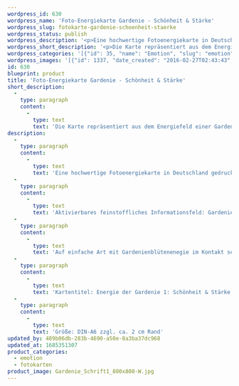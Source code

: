 ```yaml
---
wordpress_id: 630
wordpress_name: 'Foto-Energiekarte Gardenie - Schönheit & Stärke'
wordpress_slug: fotokarte-gardenie-schoenheit-staerke
wordpress_status: publish
wordpress_description: '<p>Eine hochwertige Fotoenergiekarte in Deutschland gedruckt und in Handarbeit laminiert.  Sie ist in Postkartengröße (DIN-A6) gut zu transportieren und kann auch auf den Körper aufgelegt werden.</p><p>Aktivierbares feinstoffliches Informationsfeld: Gardenienblüte - Schönheit - Stärke: Erkunden des Energiefelds einer Gardenienblüte. Hier insbesondere: Schönheit und Stärke.<br />Auf einfache Art mit Gardenienblütenenegie im Kontakt sein: In einem Moment der Ruhe atme ich bewusst ein und aus. Ich lasse alles für diesen Moment an Gedanken und Gefühlen gehen. Ich öffne mich für das, was die Blüte mir gibt.</p><p>Kartentitel: Energie der Gardenie 1: Schönheit &amp; Stärke</p><p>Größe: DIN-A6 zzgl. ca. 2 cm Rand<br />Andere Formate sind individuell für Sie innerhalb weniger Tage herstellbar. Bitte kontaktieren Sie uns hierfür unter <a href="mailto:info@elvedenverlag.de">info@elvedenverlag.de</a>.</p><p><a href="https://my.feenbaum.de/anwendung-energiebilder-foto-laminiert/">Anwendungshinweise</a>      <a href="https://my.feenbaum.de/produktinformationen-fotokarten/">Produktinformationen</a></p>'
wordpress_short_description: '<p>Die Karte repräsentiert aus dem Energiefeld einer Gardenienblüte: Schönheit und Stärke. Auf einfache Art mit Gardenienenergie in Kontakt sein<br /><em>Hinweis: Das Wasserzeichen „Elveden Verlag Energiebild“ wird nicht mit gedruckt</em></p>'
wordpress_categories: '[{"id": 35, "name": "Emotion", "slug": "emotion"}, {"id": 23, "name": "Fotokarten", "slug": "fotokarten"}]'
wordpress_images: '[{"id": 1337, "date_created": "2016-02-27T02:43:43", "date_created_gmt": "2016-02-27T00:43:43", "date_modified": "2016-02-27T02:43:43", "date_modified_gmt": "2016-02-27T00:43:43", "src": "https://my.feenbaum.de/wp-content/uploads/2016/02/Gardenie_Schrift1_800x800-W.jpg", "name": "Gardenie_Schrift1_800x800-W", "alt": ""}]'
id: 630
blueprint: product
title: 'Foto-Energiekarte Gardenie - Schönheit & Stärke'
short_description:
  -
    type: paragraph
    content:
      -
        type: text
        text: 'Die Karte repräsentiert aus dem Energiefeld einer Gardenienblüte: Schönheit und Stärke. Auf einfache Art mit Gardenienenergie in Kontakt sein'
description:
  -
    type: paragraph
    content:
      -
        type: text
        text: 'Eine hochwertige Fotoenergiekarte in Deutschland gedruckt und in Handarbeit laminiert.  Sie ist in Postkartengröße (DIN-A6) gut zu transportieren und kann auch auf den Körper aufgelegt werden.'
  -
    type: paragraph
    content:
      -
        type: text
        text: 'Aktivierbares feinstoffliches Informationsfeld: Gardenienblüte - Schönheit - Stärke: Erkunden des Energiefelds einer Gardenienblüte. Hier insbesondere: Schönheit und Stärke.'
  -
    type: paragraph
    content:
      -
        type: text
        text: 'Auf einfache Art mit Gardenienblütenenegie im Kontakt sein: In einem Moment der Ruhe atme ich bewusst ein und aus. Ich lasse alles für diesen Moment an Gedanken und Gefühlen gehen. Ich öffne mich für das, was die Blüte mir gibt.'
  -
    type: paragraph
    content:
      -
        type: text
        text: 'Kartentitel: Energie der Gardenie 1: Schönheit & Stärke'
  -
    type: paragraph
    content:
      -
        type: text
        text: 'Größe: DIN-A6 zzgl. ca. 2 cm Rand'
updated_by: 489b06db-283b-4690-a50e-8a3ba37dc968
updated_at: 1685351307
product_categories:
  - emotion
  - fotokarten
product_image: Gardenie_Schrift1_800x800-W.jpg
---
```

